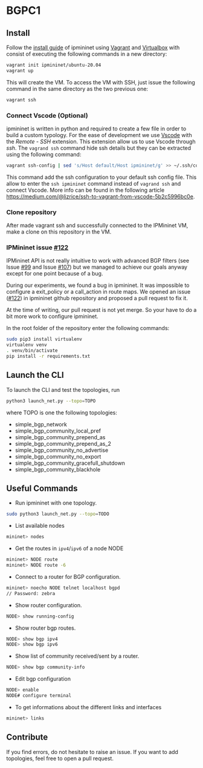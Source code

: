 # BGPC1

## Install

Follow the [install guide](https://ipmininet.readthedocs.io/en/latest/install.html) of ipmininet using [Vagrant](https://www.vagrantup.com/downloads.html) and [Virtualbox](https://www.virtualbox.org/wiki/Downloads) with consist of executing the following commands in a new directory:

```sh
vagrant init ipmininet/ubuntu-20.04
vagrant up
```

This will create the VM. To access the VM with SSH, just issue the following command in the same directory as the two previous one:

```sh
vagrant ssh
```

### Connect Vscode (Optional)

ipmininet is written in python and required to create a few file in order to build a custom typology. For the ease of development we use [Vscode](https://code.visualstudio.com/) with the _Remote - SSH_ extension. This extension allow us to use Vscode through _ssh_. The `vagrand ssh` command hide ssh details but they can be extracted using the following command:

```sh
vagrant ssh-config | sed 's/Host default/Host ipmininet/g' >> ~/.ssh/config
```

This command add the ssh configuration to your default ssh config file. This allow to enter the `ssh ipmininet` command instead of  `vagrand ssh` and connect Vscode. More info can be found in the following article https://medium.com/@lizrice/ssh-to-vagrant-from-vscode-5b2c5996bc0e.

### Clone repository

After made vagrant ssh and successfully connected to the IPMininet VM, make a clone on this repository in the VM.

### IPMininet issue [#122](https://github.com/cnp3/ipmininet/issues/122)

IPMininet API is not really intuitive to work with advanced BGP filters (see Issue [#99](https://github.com/cnp3/ipmininet/issues/99) and Issue [#107](https://github.com/cnp3/ipmininet/issues/107)) but we managed to achieve our goals anyway except for one point because of a bug.

During our experiments, we found a bug in ipmininet. It was impossible to configure a exit_policy or a call_action in route maps. We opened an issue ([#122](https://github.com/cnp3/ipmininet/issues/122)) in ipmininet github repository and proposed a pull request to fix it.

At the time of writing, our pull request is not yet merge. So your have to do a bit more work to configure ipmininet.

In the root folder of the repository enter the following commands:

```sh
sudo pip3 install virtualenv
virtualenv venv
. venv/bin/activate
pip install -r requirements.txt
```

## Launch the CLI

To launch the CLI and test the topologies, run
```sh
python3 launch_net.py --topo=TOPO
```

where TOPO is one the following topologies:
- simple_bgp_network
- simple_bgp_community_local_pref
- simple_bgp_community_prepend_as
- simple_bgp_community_prepend_as_2
- simple_bgp_community_no_advertise
- simple_bgp_community_no_export
- simple_bgp_community_gracefull_shutdown
- simple_bgp_community_blackhole

## Useful Commands

* Run ipmininet with one topology.
```sh
sudo python3 launch_net.py --topo=TODO
```

* List available nodes
```sh
mininet> nodes
```

* Get the routes in `ipv4`/`ipv6` of a node NODE
```sh
mininet> NODE route
mininet> NODE route -6
```

* Connect to a router for BGP configuration.
```sh
mininet> noecho NODE telnet localhost bgpd
// Password: zebra
```

* Show router configuration.
```sh
NODE> show running-config
```

* Show router bgp routes.
```sh
NODE> show bgp ipv4
NODE> show bgp ipv6
```

* Show list of community received/sent by a router.
```sh
NODE> show bgp community-info
```

* Edit bgp configuration
```sh
NODE> enable
NODE# configure terminal
```

* To get informations about the different links and interfaces
```bash
mininet> links
```

## Contribute

If you find errors, do not hesitate to raise an issue. 
If you want to add topologies, feel free to open a pull request.
